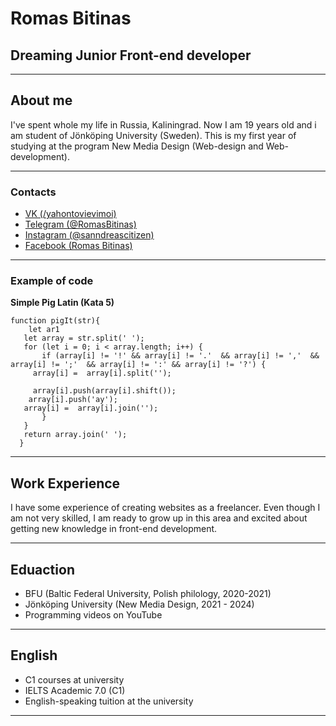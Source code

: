 # Romas Bitinas

## Dreaming Junior Front-end developer
---
## About me

I've spent whole my life in Russia, Kaliningrad. Now I am 19 years old and i am student of Jönköping University (Sweden). This is my first year of studying at the program New Media Design (Web-design and Web-development).

---
### Contacts

 * [VK (/yahontovievimoi)](https://vk.com/yahontovievimoi)
 * [Telegram (@RomasBitinas)](https://t.me/RomasBitinas)
 * [Instagram (@sanndreascitizen)](https://www.instagram.com/sanndreascitizen/)
 * [Facebook (Romas Bitinas)](https://www.facebook.com/romas.bitinas.9/)
---
### Example of code

**Simple Pig Latin (Kata 5)**
```
function pigIt(str){
    let ar1
   let array = str.split(' ');
   for (let i = 0; i < array.length; i++) { 
       if (array[i] != '!' && array[i] != '.'  && array[i] != ','  && array[i] != ';'  && array[i] != ':' && array[i] != '?') {
     array[i] =  array[i].split('');
    
     array[i].push(array[i].shift());
    array[i].push('ay');
   array[i] =  array[i].join('');
       }
   }
   return array.join(' ');
  }

```
---

## Work Experience

I have some experience of creating websites as a freelancer. Even though I am not very skilled, I am ready to grow up in this area and excited about getting new knowledge in front-end development.

---
## Eduaction 

* BFU (Baltic Federal University, Polish philology, 2020-2021)
* Jönköping University (New Media Design, 2021 - 2024)
* Programming videos on YouTube

---
## English

* C1 courses at university
* IELTS Academic 7.0 (C1)
* English-speaking tuition at the university

---
